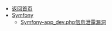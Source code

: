 - [返回首页](/)
- [Symfony](Symfony/)
  - [Symfony-app_dev.php信息泄露漏洞](Symfony/Symfony-app_dev.php信息泄露漏洞.md)
